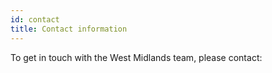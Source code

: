 ```yaml
---
id: contact
title: Contact information
---
```


To get in touch with the West Midlands team, please contact:
